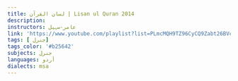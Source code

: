 ```yaml
---
title: لسان القرآن | Lisan ul Quran 2014
description:
instructors: عامر-سہیل
link: 'https://www.youtube.com/playlist?list=PLmcMQH9TZ96CyCQ9Zabt26BVcpapqh1m8'
tags: [ جنرل]
tags_color: '#b25642'
subjects: جنرل
languages: أردو
dialects: msa
---
```

